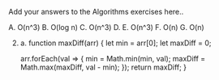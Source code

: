 Add your answers to the Algorithms exercises here..

A. O(n^3)
B. O(log n)
C. O(n^3)
D.
E. O(n^3)
F. O(n)
G. O(n)

2. a. function maxDiff(arr) {
    let min = arr[0];
    let maxDiff = 0;

    arr.forEach(val => {
        min = Math.min(min, val);
        maxDiff = Math.max(maxDiff, val - min);
    });
    return maxDiff;
}